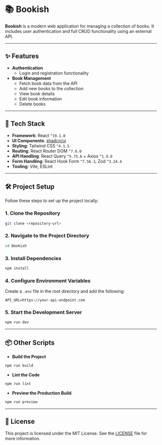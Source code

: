 
# 📚 Bookish

**Bookish** is a modern web application for managing a collection of books. It includes user authentication and full CRUD functionality using an external API.

---

## ✨ Features

- **Authentication**
  - Login and registration functionality
- **Book Management**
  - Fetch book data from the API
  - Add new books to the collection
  - View book details
  - Edit book information
  - Delete books

---

## 🧰 Tech Stack

- **Framework**: React `^19.1.0`
- **UI Components**: [shadcn/ui](https://ui.shadcn.com/)
- **Styling**: Tailwind CSS `^4.1.5`
- **Routing**: React Router DOM `^7.6.0`
- **API Handling**: React Query `^5.75.6` + Axios `^1.9.0`
- **Form Handling**: React Hook Form `^7.56.3`, Zod `^3.24.4`
- **Tooling**: Vite, ESLint

---

## 🛠️ Project Setup

Follow these steps to set up the project locally:

### 1. Clone the Repository

```bash
git clone <repository-url>
```

### 2. Navigate to the Project Directory

```bash
cd Bookish
```

### 3. Install Dependencies

```bash
npm install
```

### 4. Configure Environment Variables

Create a `.env` file in the root directory and add the following:

```env
API_URL=https://your-api-endpoint.com
```

### 5. Start the Development Server

```bash
npm run dev
```

---

## 📦 Other Scripts

- **Build the Project**

```bash
npm run build
```

- **Lint the Code**

```bash
npm run lint
```

- **Preview the Production Build**

```bash
npm run preview
```

---

## 📄 License

This project is licensed under the MIT License. See the [LICENSE](LICENSE) file for more information.
